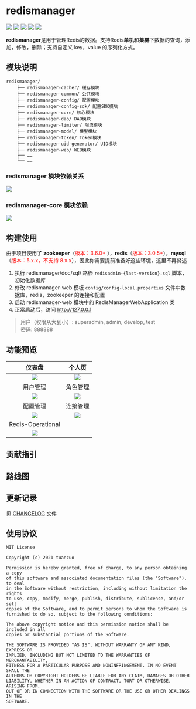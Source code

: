 # redismanager

[![](https://img.shields.io/badge/Base%20up%20by-SpringBoot%202.3.4%20RELEASE-06?logo=SpringBoot&labelColor=02303A)](https://mvnrepository.com/artifact/org.springframework.boot/spring-boot-starter/2.3.4.RELEASE)
[![](https://img.shields.io/badge/Use%20up%20by-JDK%201.8+-important?logo=java&labelColor=02303A)](https://www.oracle.com/cn/java/technologies/javase/javase-jdk8-downloads.html)
[![](https://img.shields.io/badge/Use%20up%20by-MySQL%205.x.x%20<%208.x.x-9cf?logo=MySQL&labelColor=02303A)](https://dev.mysql.com/doc/relnotes/mysql/5.7/en/)
[![](https://img.shields.io/badge/Use%20up%20by-Redis%203.0.5+%20-06A0CE?logo=Redis&labelColor=02303A)](https://redis.io)
[![](https://img.shields.io/badge/Use%20up%20by-Zookeeper%203.6.0+%20-06A0CE?logo=apache&labelColor=02303A)](https://zookeeper.apache.org/doc/r3.6.0/index.html)

**redismanager**是用于管理Redis的数据。支持Redis**单机**和**集群**下数据的查询，添加，修改，删除；支持自定义 key，value 的序列化方式。

## 模块说明

```text
redismanager/
    ├── redismanager-cacher/ 缓存模块
    ├── redismanager-common/ 公共模块
    ├── redismanager-config/ 配置模块
    ├── redismanager-config-sdk/ 配置SDK模块
    ├── redismanager-core/ 核心模块
    ├── redismanager-dao/ DAO模块
    ├── redismanager-limiter/ 限流模块
    ├── redismanager-model/ 模型模块
    ├── redismanager-token/ Token模块
    ├── redismanager-uid-generator/ UID模块
    ├── redismanager-web/ WEB模块
    ├── ……
    └── ……
```

### redismanager 模块依赖关系

![](https://img-blog.csdnimg.cn/20210828151924889.png)

### redismanager-core 模块依赖

![](https://img-blog.csdnimg.cn/20210828151931785.png)

## 构建使用

由于项目使用了 **zookeeper**（<font color="red">版本：3.6.0+
</font>），**redis**（<font color="red">版本：3.0.5+</font>），**mysql**（<font color="red">版本：5.x.x，不支持 8.x.x</font>），因此你需要提前准备好这些环境，这里不再赘述

1. 执行 redismanager/doc/sql/ 路径 `redisadmin-{last-version}.sql` 脚本，初始化数据库
2. 修改 redismanager-web 模板 `config/config-local.properties` 文件中数据库，redis，zookeeper 的连接和配置
3. 启动 redismanager-web 模块中的 RedisManagerWebApplication 类
4. 正常启动后，访问 http://127.0.0.1

> 用户（权限从大到小）: superadmin, admin, develop, test  
> 密码: 888888

## 功能预览

| 仪表盘 | 个人页 |
|:-----------:|:-----------:|
|![](https://img-blog.csdnimg.cn/2021082815191339.png)|![](https://img-blog.csdnimg.cn/20210828151918149.png)|
| 用户管理 | 角色管理 |
|![](https://img-blog.csdnimg.cn/20210828151943384.png)|![](https://img-blog.csdnimg.cn/20210828151939730.png)|
| 配置管理 | 连接管理 |
|![](https://img-blog.csdnimg.cn/20210828151903389.png)|![](https://img-blog.csdnimg.cn/20210828151908667.png)|
| Redis-Operational |  |
|![](https://img-blog.csdnimg.cn/20210828151936100.png)| |

## 贡献指引

## 路线图

## 更新记录

见 [CHANGELOG](CHANGELOG.md) 文件

## 使用协议

```textmate
MIT License

Copyright (c) 2021 tuanzuo

Permission is hereby granted, free of charge, to any person obtaining a copy
of this software and associated documentation files (the "Software"), to deal
in the Software without restriction, including without limitation the rights
to use, copy, modify, merge, publish, distribute, sublicense, and/or sell
copies of the Software, and to permit persons to whom the Software is
furnished to do so, subject to the following conditions:

The above copyright notice and this permission notice shall be included in all
copies or substantial portions of the Software.

THE SOFTWARE IS PROVIDED "AS IS", WITHOUT WARRANTY OF ANY KIND, EXPRESS OR
IMPLIED, INCLUDING BUT NOT LIMITED TO THE WARRANTIES OF MERCHANTABILITY,
FITNESS FOR A PARTICULAR PURPOSE AND NONINFRINGEMENT. IN NO EVENT SHALL THE
AUTHORS OR COPYRIGHT HOLDERS BE LIABLE FOR ANY CLAIM, DAMAGES OR OTHER
LIABILITY, WHETHER IN AN ACTION OF CONTRACT, TORT OR OTHERWISE, ARISING FROM,
OUT OF OR IN CONNECTION WITH THE SOFTWARE OR THE USE OR OTHER DEALINGS IN THE
SOFTWARE.
```
